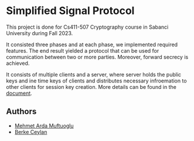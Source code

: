 # Simplified Signal Protocol

This project is done for Cs411-507 Cryptography course in Sabanci University during Fall 2023.

It consisted three phases and at each phase, we implemented required features. The end result yielded a protocol that can be used for communication between two or more parties. Moreover, forward secrecy is achieved. 

It consists of multiple clients and a server, where server holds the public keys and ine time keys of clients and distributes necessary infroemation to other clients for session key creation. More details can be found in the [document](./CS411_507_Fall2023_Term_Project_Phase3.pdf).


## Authors

- [Mehmet Arda Muftuoglu](https://github.com/MAMuftuoglu)
- [Berke Ceylan](https://github.com/berkeceylan)

